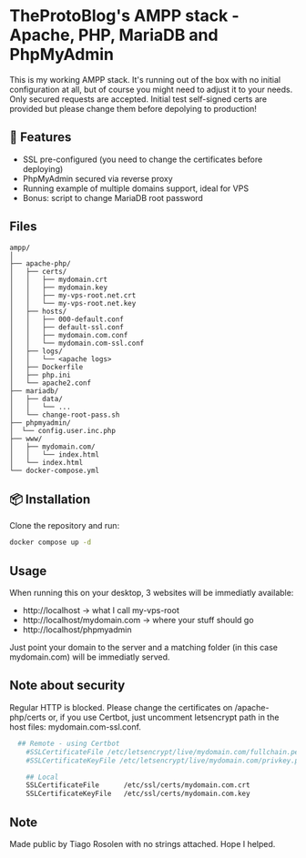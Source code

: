 # TheProtoBlog's AMPP stack - Apache, PHP, MariaDB and PhpMyAdmin

This is my working AMPP stack. It's running out of the box with no initial configuration at all, but of course you might need to adjust it to your needs.
Only secured requests are accepted. Initial test self-signed certs are provided but please change them before depolying to production!

## 🚀 Features

- SSL pre-configured (you need to change the certificates before deploying)
- PhpMyAdmin secured via reverse proxy
- Running example of multiple domains support, ideal for VPS
- Bonus: script to change MariaDB root password

##  Files

```
ampp/
│
├── apache-php/
│   ├── certs/
│   │   ├── mydomain.crt
│   │   ├── mydomain.key
│   │   ├── my-vps-root.net.crt
│   │   └── my-vps-root.net.key
│   ├── hosts/
│   │   ├── 000-default.conf
│   │   ├── default-ssl.conf
│   │   ├── mydomain.com.conf
│   │   └── mydomain.com-ssl.conf
│   ├── logs/
│   │   └── <apache logs>
│   ├── Dockerfile
│   ├── php.ini
│   └── apache2.conf
├── mariadb/
│   ├── data/
│   │   └── ...
│   └── change-root-pass.sh
├── phpmyadmin/
│  └── config.user.inc.php
├── www/
│   ├── mydomain.com/
│   │   └── index.html
│   └── index.html
└── docker-compose.yml
```

## 📦 Installation

Clone the repository and run:

```bash
docker compose up -d
```

## Usage

When running this on your desktop, 3 websites will be immediatly available:

- http://localhost -> what I call my-vps-root
- http://localhost/mydomain.com -> where your stuff should go
- http://localhost/phpmyadmin

Just point your domain to the server and a matching folder (in this case mydomain.com) will be immediatly served.

## Note about security

Regular HTTP is blocked. Please change the certificates on /apache-php/certs or, if you use Certbot, just uncomment letsencrypt path in the host files: mydomain.com-ssl.conf.

```bash
  ## Remote - using Certbot
	#SSLCertificateFile /etc/letsencrypt/live/mydomain.com/fullchain.pem
	#SSLCertificateKeyFile /etc/letsencrypt/live/mydomain.com/privkey.pem

	## Local
	SSLCertificateFile      /etc/ssl/certs/mydomain.com.crt
	SSLCertificateKeyFile   /etc/ssl/certs/mydomain.com.key
```

## Note

Made public by Tiago Rosolen with no strings attached. Hope I helped. 

